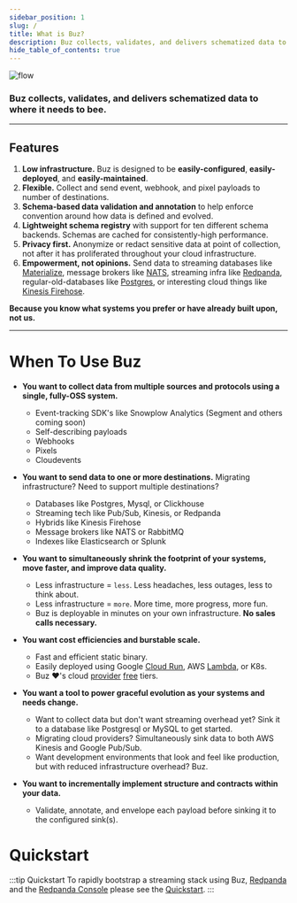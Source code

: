```yaml
---
sidebar_position: 1
slug: /
title: What is Buz?
description: Buz collects, validates, and delivers schematized data to wherever it needs to bee.
hide_table_of_contents: true
---
```



![flow](../../static/img/buzflow.png)

### Buz collects, validates, and delivers schematized data to where it needs to bee.

***

## Features

1. **Low infrastructure.** Buz is designed to be **easily-configured**, **easily-deployed**, and **easily-maintained**.
2. **Flexible.** Collect and send event, webhook, and pixel payloads to number of destinations.
3. **Schema-based data validation and annotation** to help enforce convention around how data is defined and evolved.
4. **Lightweight schema registry** with support for ten different schema backends. Schemas are cached for consistently-high performance.
5. **Privacy first.** Anonymize or redact sensitive data at point of collection, not after it has proliferated throughout your cloud infrastructure.
6. **Empowerment, not opinions.** Send data to streaming databases like [Materialize](https://materialize.com/), message brokers like [NATS](https://nats.io/), streaming infra like [Redpanda](https://redpanda.com/), regular-old-databases like [Postgres](https://www.postgresql.org/), or interesting cloud things like [Kinesis Firehose](https://aws.amazon.com/kinesis/data-firehose/).


**Because you know what systems you prefer or have already built upon, not us.**
***

# When To Use Buz
- **You want to collect data from multiple sources and protocols using a single, fully-OSS system.**
    - Event-tracking SDK's like Snowplow Analytics (Segment and others coming soon)
    - Self-describing payloads
    - Webhooks
    - Pixels
    - Cloudevents

- **You want to send data to one or more destinations.** Migrating infrastructure? Need to support multiple destinations?
    - Databases like Postgres, Mysql, or Clickhouse
    - Streaming tech like Pub/Sub, Kinesis, or Redpanda
    - Hybrids like Kinesis Firehose
    - Message brokers like NATS or RabbitMQ
    - Indexes like Elasticsearch or Splunk

- **You want to simultaneously shrink the footprint of your systems, move faster, and improve data quality.**
    - Less infrastructure = `less`. Less headaches, less outages, less to think about.
    - Less infrastructure = `more`. More time, more progress, more fun.
    - Buz is deployable in minutes on your own infrastructure. **No sales calls necessary.**

- **You want cost efficiencies and burstable scale.**
    - Fast and efficient static binary.
    - Easily deployed using Google [Cloud Run](https://cloud.google.com/run), AWS [Lambda](https://aws.amazon.com/lambda/), or K8s.
    - Buz ❤️'s cloud [provider](https://cloud.google.com/free/docs/gcp-free-tier/#cloud-run) [free](https://aws.amazon.com/free/?all-free-tier.sort-by=item.additionalFields.SortRank&all-free-tier.sort-order=asc&awsf.Free%20Tier%20Types=*all&awsf.Free%20Tier%20Categories=*all) tiers.


- **You want a tool to power graceful evolution as your systems and needs change.**
    - Want to collect data but don't want streaming overhead yet? Sink it to a database like Postgresql or MySQL to get started.
    - Migrating cloud providers? Simultaneously sink data to both AWS Kinesis and Google Pub/Sub.
    - Want development environments that look and feel like production, but with reduced infrastructure overhead? Buz.

- **You want to incrementally implement structure and contracts within your data.**
    - Validate, annotate, and envelope each payload before sinking it to the configured sink(s).


# Quickstart

:::tip Quickstart
To rapidly bootstrap a streaming stack using Buz, [Redpanda](https://github.com/redpanda-data/) and the [Redpanda Console](https://github.com/redpanda-data/console) please see the [Quickstart](/examples/quickstart).
:::
